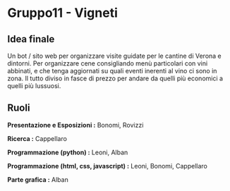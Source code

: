 # Gruppo11 - Vigneti
## Idea finale
Un bot / sito web per organizzare visite guidate per le cantine di Verona e dintorni.
Per organizzare cene consigliando menù particolari con vini abbinati, e che tenga aggiornati su quali eventi inerenti al vino ci sono in zona.
Il tutto diviso in fasce di prezzo per andare da quelli più economici a quelli più lussuosi.


## Ruoli
**Presentazione e Esposizioni :** 
Bonomi, Rovizzi

**Ricerca :** 
Cappellaro

**Programmazione (python) :**
 Leoni, Alban

 **Programmazione (html, css, javascript) :** 
Leoni, Bonomi, Cappellaro

**Parte grafica :**
Alban